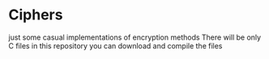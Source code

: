 # Ciphers
just some casual implementations of encryption methods
There will be only C files in this repository
you can download and compile the files
